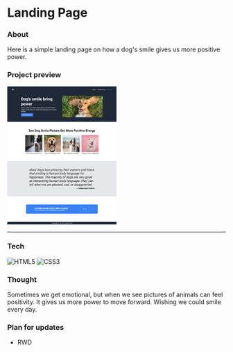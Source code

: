 # Landing Page

### About

Here is a simple landing page on how a dog's smile gives us more positive power.

### Project preview

<img src="./resource/preview.png" width=50%>

---

### Tech

![HTML5](https://img.shields.io/badge/html5-%23E34F26.svg?style=for-the-badge&logo=html5&logoColor=white)
![CSS3](https://img.shields.io/badge/css3-%231572B6.svg?style=for-the-badge&logo=css3&logoColor=white)

### Thought

Sometimes we get emotional, but when we see pictures of animals can feel positivity. It gives us more power to move forward. Wishing we could smile every day.

### Plan for updates

- RWD
